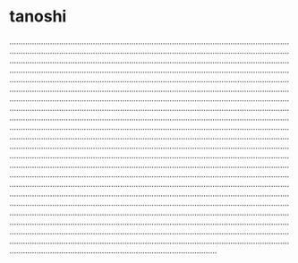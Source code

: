 # tanoshi
....................................................................................................................................................................................................................................................................................................................................................................................................................................................................................................................................................................................................................................................................................................................................................................................................................................................................................................................................................................................................................................................................................................................................................................................................................................................................................................................................................................................................................................................................................................................................................................................................................................................................................................................................................................................................................................................................................................................................................................................................................................................................................................................................................................................................................................................................................................................................................................................................................................................................................................................................................................................................................................................................................................................................................................................................................................................................................................................................